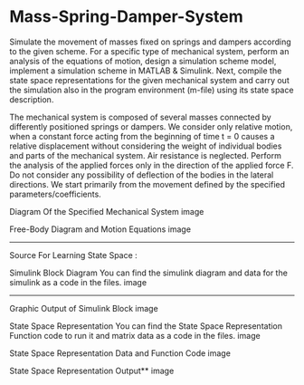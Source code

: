 # Mass-Spring-Damper-System

Simulate the movement of masses fixed on springs and dampers according to the given scheme. For a specific type of mechanical system, perform an analysis of the equations of motion, design a simulation scheme model, implement a simulation scheme in MATLAB & Simulink. Next, compile the state space representations for the given mechanical system and carry out the simulation also in the program environment (m-file) using its state space description.

The mechanical system is composed of several masses connected by differently positioned springs or dampers. We consider only relative motion, when a constant force acting from the beginning of time t = 0 causes a relative displacement without considering the weight of individual bodies and parts of the mechanical system. Air resistance is neglected. Perform the analysis of the applied forces only in the direction of the applied force F. Do not consider any possibility of deflection of the bodies in the lateral directions. We start primarily from the movement defined by the specified parameters/coefficients.

Diagram Of the Specified Mechanical System
image

Free-Body Diagram and Motion Equations
image

** **

Source For Learning State Space :

Simulink Block Diagram
You can find the simulink diagram and data for the simulink as a code in the files. image

** **

Graphic Output of Simulink Block
image

State Space Representation
You can find the State Space Representation Function code to run it and matrix data as a code in the files. image

State Space Representation Data and Function Code
image

State Space Representation Output**
image
